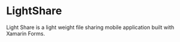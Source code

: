 # LightShare
Light Share is a light weight file sharing mobile application built with Xamarin Forms.
